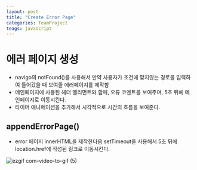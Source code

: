 ```yaml
---
layout: post
title: "Create Error Page"
categories: TeamProject
teags: javascript 
---
```


# 에러 페이지 생성
- navigo의 notFound()를 사용해서 만약 사용자가 조건에 맞지않는 경로를 입력하여 들어갔을 때 보여줄 에러페이지를 제작함
- 메인페이지에 사용된 헤더 엘리먼트와 함께, 오류 코멘트를 보여주며, 5초 뒤에 메인페이지로 이동시킨다.
- 타이머 애니메이션을 추가해서 시각적으로 시간의 흐름을 보여준다.

## appendErrorPage()
- error 페이지 innerHTML을 제작한다음 setTimeout을 사용해서 5초 뒤에 location.href에 작성된 링크로 이동시킨다.


![ezgif com-video-to-gif (5)](https://user-images.githubusercontent.com/56331400/220658827-b97fd474-3963-4cb1-a761-f68b3a50a5a5.gif)
